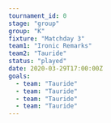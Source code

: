 ```yaml
---
tournament_id: 0
stage: "group"
group: "K"
fixture: "Matchday 3"
team1: "Ironic Remarks"
team2: "Tauride"
status: "played"
date: 2020-03-29T17:00:00Z
goals:
  - team: "Tauride"
  - team: "Tauride"
  - team: "Tauride"
  - team: "Tauride"
---
```

